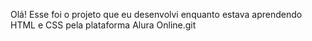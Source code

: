 Olá! Esse foi o projeto que eu desenvolvi enquanto estava aprendendo HTML e CSS pela plataforma Alura Online.git